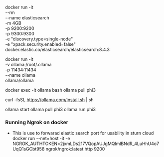 docker run -it \
    --rm \
    --name elasticsearch \
    -m 4GB \
    -p 9200:9200 \
    -p 9300:9300 \
    -e "discovery.type=single-node" \
    -e "xpack.security.enabled=false" \
    docker.elastic.co/elasticsearch/elasticsearch:8.4.3

docker run -it \
    -v ollama:/root/.ollama \
    -p 11434:11434 \
    --name ollama \
    ollama/ollama

docker exec -it ollama bash
ollama pull phi3


curl -fsSL https://ollama.com/install.sh | sh

ollama start
ollama pull phi3
ollama run phi3

### Running Ngrok on docker
* This is use to forwarad elastic search port for usability in sturn cloud
docker run --net=host -it -e NGROK_AUTHTOKEN=2jxmLDs217VQopAUJgMQlmlBNdR_4LuHhU4o7UqQ1sGCbt958 ngrok/ngrok:latest http 9200